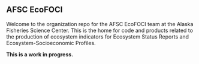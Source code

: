 ## AFSC EcoFOCI 

Welcome to the organization repo for the AFSC EcoFOCI team at the Alaska Fisheries Science Center. This is the home for code and products related to the production of ecosystem indicators for Ecosystem Status Reports and Ecosystem-Socioeconomic Profiles. 

**This is a work in progress.**

